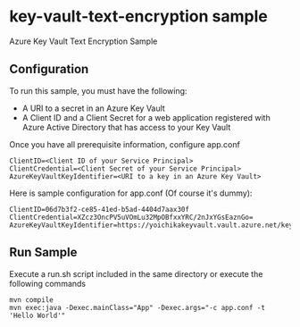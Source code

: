 # key-vault-text-encryption sample
Azure Key Vault Text Encryption Sample


## Configuration

To run this sample, you must have the following:

* A URI to a secret in an Azure Key Vault
* A Client ID and a Client Secret for a web application registered with Azure Active Directory that has access to your Key Vault

Once you have all prerequisite information, configure app.conf
```
ClientID=<Client ID of your Service Principal>
ClientCredential=<Client Secret of your Service Principal>
AzureKeyVaultKeyIdentifier=<URI to a key in an Azure Key Vault>
```

Here is sample configuration for app.conf (Of course it's dummy):
```
ClientID=06d7b3f2-ce85-41ed-b5ad-4404d7aax30f
ClientCredential=XZcz3OncPV5uVOmLu32MpOBfxxYRC/2nJxYGsEaznGo=
AzureKeyVaultKeyIdentifier=https://yoichikakeyvault.vault.azure.net/keys/yoichisecurekey/3695f67774ee49b48fc4eca21966af49
```

## Run Sample
Execute a run.sh script included in the same directory or execute the following commands

```
mvn compile
mvn exec:java -Dexec.mainClass="App" -Dexec.args="-c app.conf -t 'Hello World'"
```
